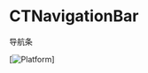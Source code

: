 # CTNavigationBar
导航条

[![Platform](https://img.shields.io/cocoapods/p/AFMInfoBanner.svg?style=flat)]

